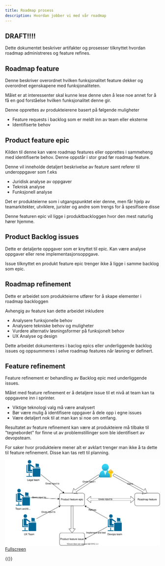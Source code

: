 ```yaml
---
title: Roadmap prosess
description: Hvordan jobber vi med vår roadmap
---
```


## DRAFT!!!!

Dette dokumentet beskriver artifakter og prosesser tilknyttet hvordan roadmap administreres og feature refines.

## Roadmap feature

Denne beskriver overordnet hvilken funksjonalitet feature dekker og overordnet egenskapene med funksjonaliteten.

Målet er at interessenter skal kunne lese denne uten å lese noe annet for å få en god forståelse hvilken funksjonalitet denne gir. 

Denne opprettes av produkteierene basert på følgende muligheter

- Feature requests i backlog som er meldt inn av team eller eksterne
- Identifiserte behov
  

## Product feature epic

Kilden til denne kan være roadmap features eller opprettes i sammeheng med identifiserte behov.  Denne oppstår i stor grad før roadmap feature.

Denne vil inneholde detaljert beskrivelse av feature samt referer til underoppgaver som f.eks

- Juridisk analyse av oppgaver
- Teknisk analyse
- Funksjonell analyse

Det er produkteierne som i utgangspunktet eier denne, men får hjelp av teamarkitekter, utviklere, jurister og andre som trengs for å spesifisere disse

Denne featuren epic vil ligge i produktbackloggen hvor den mest naturlig hører hjemme. 


## Product Backlog issues

Dette er detaljerte oppgaver som er knyttet til epic. Kan være analyse oppgaver eller rene implementasjonsoppgave.

Issue tilknyttet en produkt feature epic trenger ikke å ligge i samme backlog som epic. 

## Roadmap refinement

Dette er arbeidet som produkteierne utfører for å skape elementer i roadmap backloggen

Avhengig av feature kan dette arbeidet inkludere

- Analysere funksjonelle behov
- Analysere tekniske behov og muligheter
- Vurdere alternativ løsningsformer på funksjonelt behov
- UX Analyse og design

Dette arbeidet dokumenteres i baclog epics eller underliggende backlog issues og oppsummeres i selve roadmap features når løsning er definert.

## Feature refinement

Feature refinement er behandling av Backlog epic med underliggende issues.

Målet med feature refinement er å detaljere issue til et nivå at team kan ta oppgavene inn i sprinter. 

- Viktige teknologi valg må være analysert
- Bør være mulig å identifisere oppgaver å dele opp i egne issues
- Være detaljert nok til at man kan si noe om omfang. 

Resultatet av feature refinement kan være at produkteiere må tilbake til "tegnebordet" for finne ut av problemstillinger som ble identifisert av devopsteam.

For saker hvor produkteiere mener alt er avklart trenger man ikke å ta dette til feature refinement. Disse kan tas rett til planning.

![Backlogs](roadmap.drawio.svg "Backlogs and teams")
[Fullscreen](roadmap.drawio.svg)

{{<children>}}
